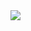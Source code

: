 <img src="https://capsule-render.vercel.app/api?type=wave&color=auto&height=300&section=header&text=capsule%20render&fontSize=90" />

<!--
**Gosorasora/Gosorasora** is a ✨ _special_ ✨ repository because its `README.md` (this file) appears on your GitHub profile.

Here are some ideas to get you started:


- 🔭 I’m currently working on ...
- 🌱 I’m currently learning ...
- 👯 I’m looking to collaborate on ...
- 🤔 I’m looking for help with ...
- 💬 Ask me about ...
- 📫 How to reach me: ...
- 😄 Pronouns: ...
- ⚡ Fun fact: ...
-->
